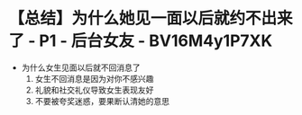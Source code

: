 # 【总结】为什么她见一面以后就约不出来了 - P1 - 后台女友 - BV16M4y1P7XK

-   为什么女生见面以后就不回消息了
    1.  女生不回消息是因为对你不感兴趣
    2.  礼貌和社交礼仪导致女生表现友好
    3.  不要被夸奖迷惑，要果断认清她的意思